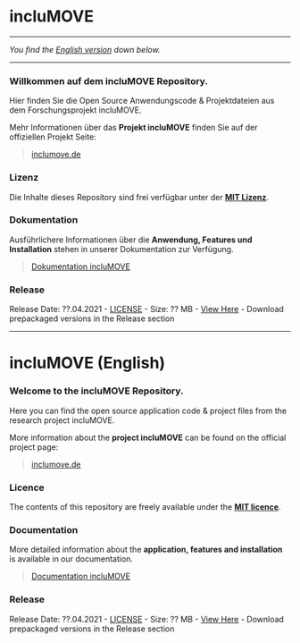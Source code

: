 # incluMOVE

---

*You find the [English version](#english_version) down below.*

---

### Willkommen auf dem **incluMOVE Repository**.
Hier finden Sie die Open Source Anwendungscode & Projektdateien aus dem Forschungsprojekt incluMOVE.

Mehr Informationen über das **Projekt incluMOVE** finden Sie auf der offiziellen Projekt Seite: 
> [inclumove.de](http://inclumove.de/)

### Lizenz
Die Inhalte dieses Repository sind frei verfügbar unter der **[MIT Lizenz](LICENSE.md)**. 

### Dokumentation
Ausführlichere Informationen über die **Anwendung, Features und Installation** stehen in unserer Dokumentation zur Verfügung.
> [Dokumentation incluMOVE](https://affectivecognitiveinstitute.github.io/inclumove/index.html)

### Release 
Release Date: ??.04.2021 - [LICENSE](LICENSE.md) - Size: ?? MB - [View Here]() - Download prepackaged versions in the Release section
_________________________________________________________________________________________________________________

<a name="english_version"></a>
# incluMOVE (English)

### Welcome to the **incluMOVE Repository**.
Here you can find the open source application code & project files from the research project incluMOVE.

More information about the **project incluMOVE** can be found on the official project page: 
> [inclumove.de](http://inclumove.de/)

### Licence
The contents of this repository are freely available under the **[MIT licence](LICENSE.md)**. 

### Documentation
More detailed information about the **application, features and installation** is available in our documentation.
> [Documentation incluMOVE](https://affectivecognitiveinstitute.github.io/inclumove/index.html)

### Release 
Release Date: ??.04.2021 - [LICENSE](LICENSE.md) - Size: ?? MB - [View Here]() - Download prepackaged versions in the Release section
